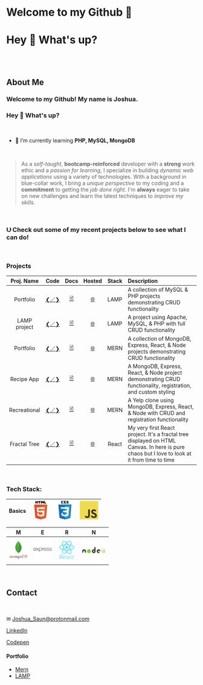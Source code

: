 <br><br>

#  Welcome to my Github 👋
# Hey 👋 What's up?

<br><br>

## About Me

### Welcome to my Github! My name is Joshua.
### Hey 👋 What's up?

<br>

- 🌱 I’m currently learning **PHP, MySQL, MongoDB**

<br>
 
>
>  As a _self-taught_, **bootcamp-reinforced** developer with a **strong** work ethic and
> a _passion for learning_, I specialize in building _dynamic web applications_ using a
> variety of technologies. With a background in blue-collar work, I bring a _unique perspective_
> to my coding and a **commitment** to getting the _job done right_. I'm __**always**__ eager to take on
> new challenges and learn the latest techniques to _improve my skills_.
> 

<br>

### ⮋ Check out some of my recent projects below to see what I can do!

<br>

### Projects


| Proj. Name  |                         Code                         |                                   Docs                                    |       Hosted       | Stack |                                                                 Description                                                                 |
| :---------------: | :-------------------------------------------------------: | :-----------------------------------------------------------------------: | :----------------: | :---: | :----------------------------------------------------------------------------------------------------------------------------------------- |
|  Portfolio   |                         [❮／❯](#)                         |                                  [🗎](#)                                   | <a href="#">🌐</a> | LAMP  |                                    A collection of MySQL & PHP projects demonstrating CRUD functionality                                    |
| LAMP project |                         [❮／❯](#)                         |                                  [🗎](#)                                   | <a href="#">🌐</a> | LAMP  |                                      A project using Apache, MySQL, & PHP with full CRUD functionality                                      |
|  Portfolio   |                         [❮／❯](#)                         |                                  [🗎](#)                                   | <a href="#">🌐</a> | MERN  |                          A collection of MongoDB, Express, React, & Node projects demonstrating CRUD functionality                          |
|  Recipe App  |  <a href="https://github.com/J-Saun/JCA_recipe">❮／❯</a>  | <a href="https://github.com/J-Saun/JCA_recipe/blob/master/README.md">🗎<a> | <a href="#">🌐</a> | MERN  |                A MongoDB, Express, React, & Node project demonstrating CRUD functionality, registration, and custom styling                 |
| Recreational |  <a href="https://github.com/J-Saun/yelp_camp">❮／❯</a>   |        <a href="https://github.com/J-Saun/yelp_camp#readme">🗎</a>         | <a href="#">🌐</a> | MERN  |                         A Yelp clone using MongoDB, Express, React, & Node with CRUD and registration functionality                         |
| Fractal Tree | <a href="https://github.com/J-Saun/Fractal-Tree">❮／❯</a> |       <a href="https://github.com/J-Saun/Fractal-Tree#readme">🗎</a>       | <a href="#">🌐</a> | React | My very first React project. It's a fractal tree displayed on HTML Canvas. In here is pure chaos but I love to look at it from time to time |
<br>

### Tech Stack:

| Basics |<a href="https://www.w3.org/html/" target="_blank" rel="noreferrer"><img src="https://raw.githubusercontent.com/devicons/devicon/master/icons/html5/html5-original-wordmark.svg" alt="html5" width="50" height="50"/></a>|<a href="https://www.w3schools.com/css/" target="_blank" rel="noreferrer"><img src="https://raw.githubusercontent.com/devicons/devicon/master/icons/css3/css3-original-wordmark.svg" alt="css3" width="50" height="50"/></a>|<a href="https://developer.mozilla.org/en-US/docs/Web/JavaScript" target="_blank" rel="noreferrer"><img src="https://raw.githubusercontent.com/devicons/devicon/master/icons/javascript/javascript-original.svg" alt="javascript" width="50" height="50"/></a>|
| :--: | :--: | :--: | :-: |





|                                                                                                                M                                                                                                                |                                                                                                               E                                                                                                               |                                                                                                           R                                                                                                           |                                                                                                           N                                                                                                            |
| :-----------------------------------------------------------------------------------------------------------------------------------------------------------------------------------------------------------------------------: | :---------------------------------------------------------------------------------------------------------------------------------------------------------------------------------------------------------------------------: | :-------------------------------------------------------------------------------------------------------------------------------------------------------------------------------------------------------------------: | :--------------------------------------------------------------------------------------------------------------------------------------------------------------------------------------------------------------------: |
| <a href="https://www.mongodb.com/" target="_blank" rel="noreferrer"><img src="https://raw.githubusercontent.com/devicons/devicon/master/icons/mongodb/mongodb-original-wordmark.svg" alt="mongodb" width="50" height="50"/></a> | <a href="https://expressjs.com" target="_blank" rel="noreferrer"><img src="https://raw.githubusercontent.com/devicons/devicon/master/icons/express/express-original-wordmark.svg" alt="express" width="50" height="50"/> </a> | <a href="https://reactjs.org/" target="_blank" rel="noreferrer"><img src="https://raw.githubusercontent.com/devicons/devicon/master/icons/react/react-original-wordmark.svg" alt="react" width="50" height="50"/></a> | <a href="https://nodejs.org" target="_blank" rel="noreferrer"><img src="https://raw.githubusercontent.com/devicons/devicon/master/icons/nodejs/nodejs-original-wordmark.svg" alt="nodejs" width="65" height="65"/></a> |

<br>

 ## Contact
 
 <br>
 
✉ Joshua_Saun@protonmail.com
 
[LinkedIn](https://www.linkedin.com/in/joshua-saunders-814699223?lipi=urn%3Ali%3Apage%3Ad_flagship3_profile_view_base_contact_details%3BG611BtSdTESPPPMmbf5yLA%3D%3D)

[Codepen](codepen.com)

#### Portfolio

 - [Mern](#)
 - [LAMP](#)

<br><br>

